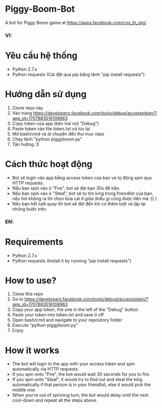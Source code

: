 # Piggy-Boom-Bot
A bot for Piggy Boom game at https://apps.facebook.com/cos_th_pig/

### VI:
# Yêu cầu hệ thống
- Python 2.7.x
- Python requests (Cài đặt qua pip bằng lệnh "pip install requests")

# Hướng dẫn sử dụng
1. Clone repo này
2. Vào trang https://developers.facebook.com/tools/debug/accesstoken/?app_id=1707883516108963
3. Copy token của app (bên trái nút "Debug")
4. Paste token vào file token.txt và lưu lại
5. Mở bash/cmd và di chuyển đến thư mục repo
6. Chạy lệnh "python piggyboom.py"
7. Tận hưởng :3

# Cách thức hoạt động
- Bot sẽ login vào app bằng access token của bạn và tự động spin qua HTTP requests.
- Nếu bạn spin vào ô "Fire", bot sẽ đợi bạn 30s để bắn.
- Nếu bạn spin vào ô "Steal", bot sẽ tự tìm king trong friendlist của bạn, nếu tìm không ra thì chọn bừa cái ở giữa (kiểu gì cũng được tiền mà :)) )
- Nếu bạn hết lượt quay thì bot sẽ đợi đến khi có thêm lượt và lặp lại những bước trên.

### EN:
# Requirements
- Python 2.7.x
- Python requests (Install it by running "pip install requests")

# How to use?
1. Clone this repo
2. Go to https://developers.facebook.com/tools/debug/accesstoken/?app_id=1707883516108963
3. Copy your app token, the one in the left of the "Debug" button
4. Paste your token into token.txt and save it off
5. Open bash/cmd and navigate to your repository folder
6. Execute "python piggyboom.py"
7. Enjoy

# How it works
- The bot will login to the app with your access token and spin automatically via HTTP requests.
- If you spin onto "Fire", the bot would wait 30 seconds for you to fire.
- If you spin onto "Steal", it would try to find out and steal the king automatically if that person is in your friendlist, else it would pick the middle one.
- When you're out of spinning turn, the bot would delay until the next cool-down and repeat all the steps above.
